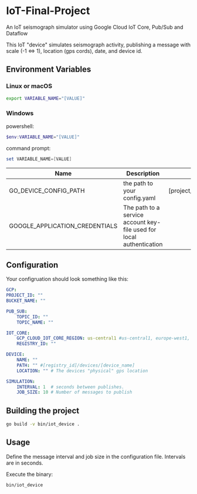 # IoT-Final-Project

An IoT seismograph simulator using Google Cloud IoT Core, Pub/Sub and Dataflow

This IoT "device" simulates seismograph activity, publishing a message with scale (-1 <=> 1), location (gps cords), date, and device id.


## Environment Variables

### Linux or macOS

```bash
export VARIABLE_NAME="[VALUE]"
```

### Windows

powershell:

```powershell
$env:VARIABLE_NAME="[VALUE]"
```

command prompt:

```powershell
set VARIABLE_NAME=[VALUE]
```

| Name  | Description | Default |
|---|---|---|
| GO_DEVICE_CONFIG_PATH  |   the path to your config.yaml | [project_path]/config/config.yaml |
| GOOGLE_APPLICATION_CREDENTIALS | The path to a service account key-file used for local authentication  |  |


## Configuration

Your configruation should look something like this:

```yaml
GCP:
PROJECT_ID: ""
BUCKET_NAME: ""

PUB_SUB:
    TOPIC_ID: ""
    TOPIC_NAME: ""

IOT_CORE:
    GCP_CLOUD_IOT_CORE_REGION: us-central1 #us-central1, europe-west1, asia-east1
    REGISTRY_ID: ""

DEVICE:
    NAME: ""
    PATH: "" #[registry_id]/devices/[device_name]
    LOCATION: "" # The devices "physical" gps location 

SIMULATION:
    INTERVAL: 1  # seconds between publishes.
    JOB_SIZE: 10 # Number of messages to publish
```

## Building the project

```bash
go build -v bin/iot_device .
```

## Usage

Define the message interval and job size in the configuration file.
Intervals are in seconds.

Execute the binary:

```bash
bin/iot_device
```